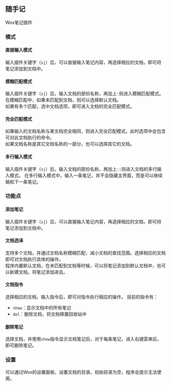 ## 随手记  
Wox笔记插件

### 模式

#### 直接输入模式
输入插件关键字（`sj`）后，可以直接输入笔记内容，再选择相应的文档，即可将笔记添加到文档中。

#### 模糊匹配模式
输入插件关键字（`sj`）后，输入文档的部份名称，再加上`:`则进入模糊匹配模式。  
在模糊匹配中，如果未匹配到文档，则可以选择默认文档。  
如果有多个匹配，选中文档选项，即可进入文档的完全匹配模式。  

#### 完全匹配模式
如果输入的文档名称与某文档完全相同，则进入完全匹配模式。此时选项中会包含可对此文档执行的命令。  
如果文档名称是其它文档名称的一部分，也可以选择其它的文档。

#### 多行输入模式
输入插件关键字（`sj`）后，输入文档的部份名称，再加上`::`则进入文档的多行输入模式。
在多行输入模式中，输入一条笔记，并不会隐藏主界面，而是可以继续输和下一条笔记。  

### 功能点

#### 添加笔记  
输入插件关键字（`sj`）后，可以直接输入笔记内容，再选择相应的文档，即可将笔记添加到文档中。

#### 文档选译  
支持多个文档，并通过文档名称模糊匹配，减小文档的查找范围。选择相应的文档即可对文档执行具体的操作。  
程序内置默认文档，在未匹配到文档等时候，可以将笔记添加到默认文档中，也可以新建文档，将笔记添加进去。

#### 文档指令  
选择相应的文档，输入指令后，即可对指令执行相应的操作。
目前的指令有：  
+ `show`：显示文档中的所有笔记  
+ `del`：删除文档，将文档移置回收站中

#### 删除笔记
选择文档，并使用`show`指令显示文档笔记后，对于每条笔记，进入右键菜单后，即可删除笔记。

### 设置
可以通过Wox的设置面板，设置文档的目录。初始目录为空，程序会提示无法使用。
